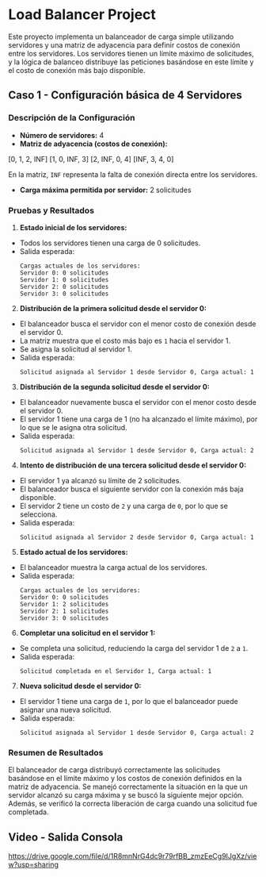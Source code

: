 # Load Balancer Project

Este proyecto implementa un balanceador de carga simple utilizando servidores y una matriz de adyacencia para definir costos de conexión entre los servidores. Los servidores tienen un límite máximo de solicitudes, y la lógica de balanceo distribuye las peticiones basándose en este límite y el costo de conexión más bajo disponible.

## Caso 1 - Configuración básica de 4 Servidores

### Descripción de la Configuración

- **Número de servidores:** 4
- **Matriz de adyacencia (costos de conexión):**

[0, 1, 2, INF] 
[1, 0, INF, 3] 
[2, INF, 0, 4] 
[INF, 3, 4, 0]

En la matriz, `INF` representa la falta de conexión directa entre los servidores.

- **Carga máxima permitida por servidor:** 2 solicitudes

### Pruebas y Resultados

1. **Estado inicial de los servidores:**
 - Todos los servidores tienen una carga de 0 solicitudes.
 - Salida esperada:
   ```
   Cargas actuales de los servidores:
   Servidor 0: 0 solicitudes
   Servidor 1: 0 solicitudes
   Servidor 2: 0 solicitudes
   Servidor 3: 0 solicitudes
   ```

2. **Distribución de la primera solicitud desde el servidor 0:**
 - El balanceador busca el servidor con el menor costo de conexión desde el servidor 0.
 - La matriz muestra que el costo más bajo es `1` hacia el servidor 1.
 - Se asigna la solicitud al servidor 1.
 - Salida esperada:
   ```
   Solicitud asignada al Servidor 1 desde Servidor 0, Carga actual: 1
   ```

3. **Distribución de la segunda solicitud desde el servidor 0:**
 - El balanceador nuevamente busca el servidor con el menor costo desde el servidor 0.
 - El servidor 1 tiene una carga de 1 (no ha alcanzado el límite máximo), por lo que se le asigna otra solicitud.
 - Salida esperada:
   ```
   Solicitud asignada al Servidor 1 desde Servidor 0, Carga actual: 2
   ```

4. **Intento de distribución de una tercera solicitud desde el servidor 0:**
 - El servidor 1 ya alcanzó su límite de 2 solicitudes.
 - El balanceador busca el siguiente servidor con la conexión más baja disponible.
 - El servidor 2 tiene un costo de `2` y una carga de `0`, por lo que se selecciona.
 - Salida esperada:
   ```
   Solicitud asignada al Servidor 2 desde Servidor 0, Carga actual: 1
   ```

5. **Estado actual de los servidores:**
 - El balanceador muestra la carga actual de los servidores.
 - Salida esperada:
   ```
   Cargas actuales de los servidores:
   Servidor 0: 0 solicitudes
   Servidor 1: 2 solicitudes
   Servidor 2: 1 solicitudes
   Servidor 3: 0 solicitudes
   ```

6. **Completar una solicitud en el servidor 1:**
 - Se completa una solicitud, reduciendo la carga del servidor 1 de `2` a `1`.
 - Salida esperada:
   ```
   Solicitud completada en el Servidor 1, Carga actual: 1
   ```

7. **Nueva solicitud desde el servidor 0:**
 - El servidor 1 tiene una carga de `1`, por lo que el balanceador puede asignar una nueva solicitud.
 - Salida esperada:
   ```
   Solicitud asignada al Servidor 1 desde Servidor 0, Carga actual: 2
   ```

### Resumen de Resultados

El balanceador de carga distribuyó correctamente las solicitudes basándose en el límite máximo y los costos de conexión definidos en la matriz de adyacencia. Se manejó correctamente la situación en la que un servidor alcanzó su carga máxima y se buscó la siguiente mejor opción. Además, se verificó la correcta liberación de carga cuando una solicitud fue completada.

## Video - Salida Consola
https://drive.google.com/file/d/1R8mnNrG4dc9r79rfBB_zmzEeCg9IJgXz/view?usp=sharing